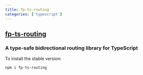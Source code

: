 ```yaml
---
title: fp-ts-routing
categories: ['typescript']
---
```

## [fp-ts-routing](https://github.com/gcanti/fp-ts-routing)

### A type-safe bidirectional routing library for TypeScript


To install the stable version:

```sh
npm i fp-ts-routing
```
